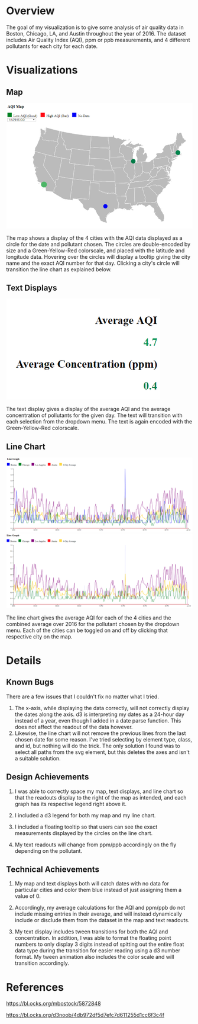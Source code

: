 # Overview

The goal of my visualization is to give some analysis of air quality data in Boston, Chicago, LA, and Austin throughout the year of 2016. The dataset includes Air Quality Index (AQI), ppm or ppb measurements, and 4 different pollutants for each city for each date. 



# Visualizations

## Map

![Map](img/Map.PNG)

The map shows a display of the 4 cities with the AQI data displayed as a circle for the date and pollutant chosen. The circles are double-encoded by size and a Green-Yellow-Red colorscale, and placed with the latitude and longitude data. Hovering over the circles will display a tooltip giving the city name and the exact AQI number for that day. Clicking a city's circle will transition the line chart as explained below.

## Text Displays

![TextDisplays](img/Text.PNG)

The text display gives a display of the average AQI and the average concentration of pollutants for the given day. The text will transition with each selection from the dropdown menu. The text is again encoded with the Green-Yellow-Red colorscale.

## Line Chart

![LineChart1](img/Line1.PNG)
![LineChart2](img/Line2.PNG)

The line chart gives the average AQI for each of the 4 cities and the combined average over 2016 for the pollutant chosen by the dropdown menu. Each of the cities can be toggled on and off by clicking that respective city on the map. 

# Details

## Known Bugs

There are a few issues that I couldn't fix no matter what I tried.

1) The x-axis, while displaying the data correctly, will not correctly display the dates along the axis. d3 is interpreting my dates as a 24-hour day instead of a year, even though I added in a date parse function. This does not affect the readout of the data however.
2) Likewise, the line chart will not remove the previous lines from the last chosen date for some reason. I've tried selecting by element type, class, and id, but nothing will do the trick. The only solution I found was to select all paths from the svg element, but this deletes the axes and isn't a suitable solution.

## Design Achievements

1) I was able to correctly space my map, text displays, and line chart so that the readouts display to the right of the map as intended, and each graph has its respective legend right above it.

2) I included a d3 legend for both my map and my line chart. 

3) I included a floating tooltip so that users can see the exact measurements displayed by the circles on the line chart.

4) My text readouts will change from ppm/ppb accordingly on the fly depending on the pollutant.

## Technical Achievements

1) My map and text displays both will catch dates with no data for particular cities and color them blue instead of just assigning them a value of 0.

2) Accordingly, my average calculations for the AQI and ppm/ppb do not include missing entries in their average, and will instead dynamically include or disclude them from the dataset in the map and text readouts.

3) My text display includes tween transitions for both the AQI and concentration. In addition, I was able to format the floating point numbers to only display 3 digits instead of spitting out the entire float data type during the transition for easier reading using a d3 number format. My tween animation also includes the color scale and will transition accordingly. 


# References

https://bl.ocks.org/mbostock/5872848

https://bl.ocks.org/d3noob/4db972df5d7efc7d611255d1cc6f3c4f
